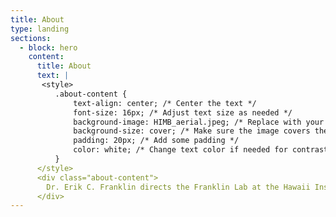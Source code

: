 ```yaml
---
title: About
type: landing
sections: 
  - block: hero
    content:
      title: About
      text: |
       <style>
          .about-content {
              text-align: center; /* Center the text */
              font-size: 16px; /* Adjust text size as needed */
              background-image: HIMB_aerial.jpeg; /* Replace with your background image path */
              background-size: cover; /* Make sure the image covers the entire section */
              padding: 20px; /* Add some padding */
              color: white; /* Change text color if needed for contrast */
          }
      </style>
      <div class="about-content">
        Dr. Erik C. Franklin directs the Franklin Lab at the Hawaii Institute of Marine Biology within the School of Ocean and Earth Science and Technology at the University of Hawaii at Manoa. The Franklin Lab pursues research interests in quantitative marine ecology, fisheries science, marine population dynamics, ecoinformatics, ecological restoration, and invasive species of tropical coastal and marine ecosystems with a focus on coral reefs. The Franklin Lab collaborates with the NOAA Pacific Island Fisheries Science Center on population assessment, life history, and essential fish habitat studies of coral reef associated organisms throughout the US Pacific (Hawaiian archipelago, Mariana archipelago, American Samoa, Pacific Remote Island Areas). Other ongoing coral reef projects occur throughout the Hawaiian Archipelago including the Papahanaumokuakea Marine National Monument in the Northwestern Hawaiian Islands. We work with many of the faculty at HIMB, as well as maintain active collaborations with researchers in Florida, Australia, and Colombia. A consistent emphasis of our research is the applied ecological analysis of tropical coastal and marine ecosystems to support sustainable marine resource management using empirical data, geospatial technologies, and statistical modeling. These activities have involved collaborations with and support from local, state, and federal agencies as well as national and international researchers to leverage resources and expertise to provide scientifically-sound resource management solutions. If you are considering graduate school or post-doctoral research and our activities interest you, then please read the prospective students and post-doctoral fellows section (<a href="/want-to-join-us" class="badge badge-info">Want to Join Us?</a>).
      </div>
---
```

